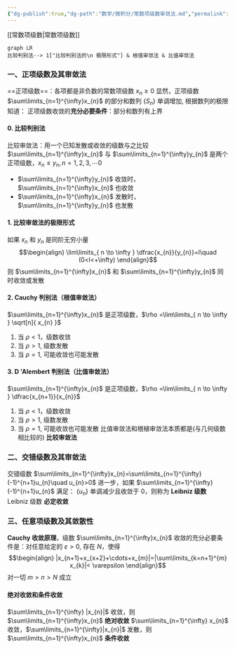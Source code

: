 ```yaml
---
{"dg-publish":true,"dg-path":"数学/微积分/常数项级数审敛法.md","permalink":"/数学/微积分/常数项级数审敛法/","dgPassFrontmatter":true,"noteIcon":"","created":"2024-05-21T15:36:09.300+08:00","updated":"2024-10-22T21:10:16.196+08:00"}
---
```



[[常数项级数\|常数项级数]]
```mermaid
graph LR
比较判别法--> 1["比较判别法的\n 极限形式"] & 根值审敛法 & 比值审敛法
```

### 一、正项级数及其审敛法
==正项级数==：各项都是非负数的常数项级数 $x_{n}\geq 0$
显然，正项级数 $\sum\limits_{n=1}^{\infty}x_{n}$ 的部分和数列 $\left\{S_{n} \right\}$ 单调增加, 根据数列的极限知道：
正项级数收敛的**充分必要条件**：部分和数列有上界

#### 0. 比较判别法 
比较审敛法：用一个已知发散或收敛的级数与之比较
$\sum\limits_{n=1}^{\infty}x_{n}$ 与 $\sum\limits_{n=1}^{\infty}y_{n}$ 是两个正项级数，$x_{n}\leq y_{n},n=1,2,3,\cdots0$
-  $\sum\limits_{n=1}^{\infty}y_{n}$ 收敛时，$\sum\limits_{n=1}^{\infty}x_{n}$ 也收敛
-  $\sum\limits_{n=1}^{\infty}x_{n}$ 发散时，$\sum\limits_{n=1}^{\infty}y_{n}$ 也发散
#### 1. 比较审敛法的极限形式
如果 $x_{n}$ 和 $y_{n}$ 是同阶无穷小量
$$\begin{align}
\lim\limits_{ n \to \infty } \dfrac{x_{n}}{y_{n}}=l\quad (0<l<+\infty)
\end{align}$$
则 $\sum\limits_{n=1}^{\infty}x_{n}$ 和 $\sum\limits_{n=1}^{\infty}y_{n}$ 同时收敛或发散
#### 2. Cauchy 判别法（根值审敛法）
$\sum\limits_{n=1}^{\infty}x_{n}$ 是正项级数，$\rho =\lim\limits_{ n \to \infty } \sqrt[n]{ x_{n} }$
1. 当 $\rho <1$，级数收敛
2. 当 $\rho >1$,   级数发散
3. 当 $\rho =1$, 可能收敛也可能发散

#### 3. D 'Alembert 判别法（比值审敛法）
$\sum\limits_{n=1}^{\infty}x_{n}$ 是正项级数，$\rho =\lim\limits_{ n \to \infty } \dfrac{x_{n+1}}{x_{n}}$
1. 当 $\rho <1$，级数收敛
2. 当 $\rho >1$,   级数发散
3. 当 $\rho =1$, 可能收敛也可能发散
比值审敛法和根植审敛法本质都是(与几何级数相比较的) **比较审敛法**

### 二、交错级数及其审敛法
交错级数 $\sum\limits_{n=1}^{\infty}x_{n}=\sum\limits_{n=1}^{\infty}(-1)^{n+1}u_{n}\quad  u_{n}>0$
进一步，如果 $\sum\limits_{n=1}^{\infty} (-1)^{n+1}u_{n}$ 满足： $\{u_{n}\}$ 单调减少且收敛于 0，则称为 **Leibniz 级数**
Leibniz 级数 **必定收敛**
### 三、任意项级数及其敛散性
**Cauchy 收敛原理**，级数 $\sum\limits_{n=1}^{\infty}x_{n}$ 收敛的充分必要条件是：对任意给定的 $\varepsilon>0$, 存在 $N$，使得
$$\begin{align}
|x_{n+1}+x_{x+2}+\cdots+x_{m}|=|\sum\limits_{k=n+1}^{m} x_{k}|< \varepsilon
\end{align}$$
对一切 $m>n>N$ 成立
#### 绝对收敛和条件收敛
$\sum\limits_{n=1}^{\infty} |x_{n}|$ 收敛，则 $\sum\limits_{n=1}^{\infty}x_{n}$ **绝对收敛**
$\sum\limits_{n=1}^{\infty} x_{n}$ 收敛，$\sum\limits_{n=1}^{\infty}|x_{n}|$ 发散，则 $\sum\limits_{n=1}^{\infty}x_{n}$ **条件收敛**


